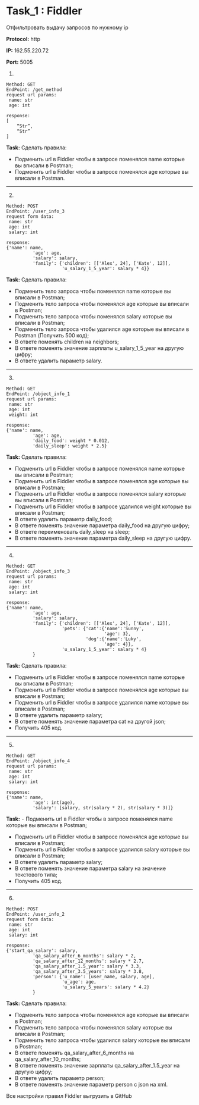 # Task_1 : Fiddler

Отфильтровать выдачу запросов по нужному ip

**Protocol:** http

**IP:** 162.55.220.72

**Port:** 5005

1.
```
Method: GET
EndPoint: /get_method
request url params: 
 name: str
 age: int

response: 
[
    “Str”,
    “Str”
]
```

**Task:** Сделать правила:
 - Подменить url в Fiddler чтобы в запросе поменялся name которые вы вписали в Postman;
 - Подменить url в Fiddler чтобы в запросе поменялся age которые вы вписали в Postman. 
___

2.
```
Method: POST
EndPoint: /user_info_3
request form data: 
 name: str
 age: int
 salary: int

response: 
{'name': name,
          'age': age,
          'salary': salary,
          'family': {'children': [['Alex', 24], ['Kate', 12]],
                     'u_salary_1_5_year': salary * 4}}
```

**Task:** Сделать правила:
 - Подменить тело запроса чтобы поменялся name которые вы вписали в Postman;
 - Подменить тело запроса чтобы поменялся age которые вы вписали в Postman;
 - Подменить тело запроса чтобы поменялся salary которые вы вписали в Postman;
 - Подменить тело запроса чтобы удалился age которые вы вписали в Postman (Получить 500 код);
 - В ответе поменять children на neighbors;
 - В ответе поменять значение зарплаты u_salary_1_5_year на другую цифру;
 - В ответе удалить параметр salary. 

___

3.
```
Method: GET
EndPoint: /object_info_1
request url params: 
 name: str
 age: int
 weight: int

response: 
{'name': name,
          'age': age,
          'daily_food': weight * 0.012,
          'daily_sleep': weight * 2.5}
```

**Task:** Сделать правила:
 - Подменить url в Fiddler чтобы в запросе поменялся name которые вы вписали в Postman;
 - Подменить url в Fiddler чтобы в запросе поменялся age которые вы вписали в Postman; 
 - Подменить url в Fiddler чтобы в запросе поменялся salary которые вы вписали в Postman; 
 - Подменить url в Fiddler чтобы в запросе удалился weight которые вы вписали в Postman;
 - В ответе удалить параметр  daily_food;
 - В ответе поменять значение параметра daily_food на другую цифру; 
 - В ответе переименовать daily_sleep на sleep;
 - В ответе поменять значение параметра daily_sleep на другую цифру. 

___

4.
```
Method: GET
EndPoint: /object_info_3
request url params: 
 name: str
 age: int
 salary: int

response: 
{'name': name,
          'age': age,
          'salary': salary,
          'family': {'children': [['Alex', 24], ['Kate', 12]],
                     'pets': {'cat':{'name':'Sunny',
                                     'age': 3},
                              'dog':{'name':'Luky',
                                     'age': 4}},
                     'u_salary_1_5_year': salary * 4}
          }
```

**Task:** Сделать правила:
 - Подменить url в Fiddler чтобы в запросе поменялся name которые вы вписали в Postman;
 - Подменить url в Fiddler чтобы в запросе поменялся age которые вы вписали в Postman; 
 - Подменить url в Fiddler чтобы в запросе удалился name которые вы вписали в Postman;
 - В ответе удалить параметр  salary;
 - В ответе поменять значение параметра cat на другой json;
 - Получить 405 код.

___

5.
```
Method: GET
EndPoint: /object_info_4
request url params: 
 name: str
 age: int
 salary: int

response: 
{'name': name,
          'age': int(age),
          'salary': [salary, str(salary * 2), str(salary * 3)]}
```

**Task:**
 ⁃ Подменить url в Fiddler чтобы в запросе поменялся name которые вы вписали в Postman;
 - Подменить url в Fiddler чтобы в запросе поменялся age которые вы вписали в Postman; 
 - Подменить url в Fiddler чтобы в запросе удалился salary которые вы вписали в Postman;
 - В ответе удалить параметр  salary;
 - В ответе поменять значение параметра salary на значение текстового типа;
 - Получить 405 код.

___

6.
```
Method: POST
EndPoint: /user_info_2
request form data: 
 name: str
 age: int
 salary: int

response: 
{'start_qa_salary': salary,
          'qa_salary_after_6_months': salary * 2,
          'qa_salary_after_12_months': salary * 2.7,
          'qa_salary_after_1.5_year': salary * 3.3,
          'qa_salary_after_3.5_years': salary * 3.8,
          'person': {'u_name': [user_name, salary, age],
                     'u_age': age,
                     'u_salary_5_years': salary * 4.2}
          }
```

**Task:** Сделать правила:
 - Подменить тело запроса чтобы поменялся age которые вы вписали в Postman; 
 - Подменить тело запроса чтобы поменялся salary которые вы вписали в Postman; 
 - Подменить тело запроса чтобы удалился salary которые вы вписали в Postman;
 - В ответе поменять qa_salary_after_6_months на qa_salary_after_10_months; 
 - В ответе поменять значение зарплаты qa_salary_after_1.5_year на другую цифру;
 - В ответе удалить параметр person; 
 - В ответе поменять значение параметр person с json на xml. 

Все настройки правил Fiddler выгрузить в GitHub
